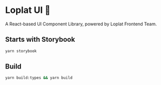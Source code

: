 # Loplat UI 🚀

A React-based UI Component Library, powered by Loplat Frontend Team.

## Starts with Storybook
```bash
yarn storybook
```

## Build
```bash
yarn build:types && yarn build
```
